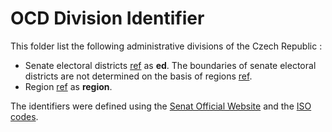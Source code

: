 # OCD Division Identifier

This folder list the following administrative divisions of the Czech Republic :

*  Senate electoral districts [ref](https://www.senat.cz/senat/volby/hledani/obvody.php?ke_dni=30.1.2020&O=12) as **ed**. The boundaries of senate electoral districts are not determined on the basis of regions [ref](https://www.senat.cz/senat/volby/hledani/kraje.php?ke_dni=30.1.2020&O=12). 
*  Region [ref](https://en.wikipedia.org/wiki/Regions_of_the_Czech_Republic) as **region**.

The identifiers were defined using the [Senat Official Website](https://www.senat.cz/senat/volby/index-eng.php?ke_dni=30.1.2020&O=12) and the [ISO codes](https://www.iso.org/obp/ui/#iso:code:3166:CZ).
